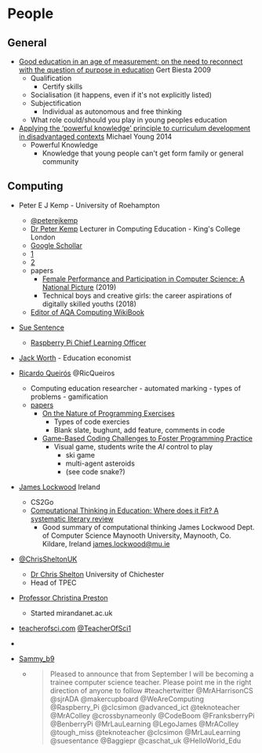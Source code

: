 People
======

General
-------

* [Good education in an age of measurement: on the need to reconnect with the question of purpose in education](https://link.springer.com/article/10.1007/s11092-008-9064-9) Gert Biesta 2009
    * Qualification
        * Certify skills
    * Socialisation (it happens, even if it's not explicitly listed)
    * Subjectification
        * Individual as autonomous and free thinking
    * What role could/should you play in young peoples education
* [Applying the ‘powerful knowledge’ principle to curriculum development in disadvantaged contexts](https://impact.chartered.college/article/applying-powerful-knowledge-principle-curriculum-development-disadvantaged-contexts/) Michael Young 2014
    * Powerful Knowledge
        * Knowledge that young people can't get form family or general community

Computing
---------

* Peter E J Kemp -       University of Roehampton
    * [@peterejkemp](https://twitter.com/peterejkemp)
    * [Dr Peter Kemp](https://www.kcl.ac.uk/people/peter-kemp) Lecturer in Computing Education - King's College London
    * [Google Schollar](https://scholar.google.co.uk/citations?user=ZOP1huUAAAAJ&hl=en)
    * [1](https://dl.acm.org/profile/99659245012)
    * [2](https://www.researchgate.net/profile/Peter_Kemp4)
    * papers
        * [Female Performance and Participation in Computer Science: A National Picture](https://dl.acm.org/doi/10.1145/3366016) (2019)
        * Technical boys and creative girls: the career aspirations of digitally skilled youths (2018)
    * [Editor of AQA Computing WikiBook](http://itte.org.uk/wp/aqa-a-level-computing-wiki/)
* [Sue Sentence]()
    * [Raspberry Pi Chief Learning Officer](https://www.raspberrypi.org/blog/author/suesentance/)
* [Jack Worth](https://twitter.com/worth_jack) - Education economist

* [Ricardo Queirós](https://www.ricardoqueiros.com/) @RicQueiros
    * Computing education researcher - automated marking - types of problems - gamification
    * [papers](https://dblp.org/pid/67/2409.html)
        * [On the Nature of Programming Exercises](https://drops.dagstuhl.de/opus/volltexte/2020/12311/)
            * Types of code exercies
            * Blank slate, bughunt, add feature, comments in code
        * [Game-Based Coding Challenges to Foster Programming Practice](https://drops.dagstuhl.de/opus/volltexte/2020/12305/)
            * Visual game, students write the _AI_ control to play
                * ski game
                * multi-agent asteroids
                * (see code snake?)

* [James Lockwood](https://scholar.google.com/citations?user=m4tvBksAAAAJ&hl=en) Ireland
    * CS2Go
    * [Computational Thinking in Education: Where does it Fit? A systematic literary review](https://arxiv.org/abs/1703.07659)
        * Good summary of computational thinking
James Lockwood
Dept. of Computer Science
Maynooth University, Maynooth, Co. Kildare, Ireland
james.lockwood@mu.ie

* [@ChrisSheltonUK](https://twitter.com/chrissheltonuk)
    * [Dr Chris Shelton](https://www.chi.ac.uk/staff/dr-chris-shelton) University of Chichester
    * Head of TPEC


* [Professor Christina Preston](https://www.dmu.ac.uk/about-dmu/academic-staff/health-and-life-sciences/christina-preston/christina-preston.aspx)
    * Started mirandanet.ac.uk

* [teacherofsci.com](https://teacherofsci.com/) [@TeacherOfSci1](https://twitter.com/TeacherOfSci1)
* [](teachwithict.com)
* [Sammy_b9](https://twitter.com/Sammy_b9/status/1427247989723222017)
    * > Pleased to announce that from September I will be becoming a trainee computer science teacher. Please point me in the right direction of anyone to follow #teachertwitter
 @MrAHarrisonCS
 @sjrADA
 @makercupboard
 @WeAreComputing
 @Raspberry_Pi
 @clcsimon
 @advanced_ict
 @teknoteacher
 @MrAColley
 @crossbynameonly
 @CodeBoom
 @FranksberryPi
 @BenberryPi
 @MrLauLearning
 @LegoJames
 @MrAColley
 @tough_miss
 @teknoteacher
 @clcsimon
 @MrLauLearning
 @suesentance
 @Baggiepr
 @caschat_uk
 @HelloWorld_Edu